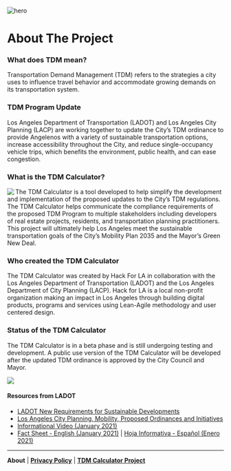 ![hero](https://user-images.githubusercontent.com/37763229/111244665-8e25f780-85c0-11eb-954b-298f8ffdf248.png)

# About The Project  

### What does TDM mean?
Transportation Demand Management (TDM) refers to the strategies a city uses to influence travel behavior and accommodate growing demands on its transportation system. 

### TDM Program Update
Los Angeles Department of Transportation (LADOT) and Los Angeles City Planning (LACP) are working together to update the City’s TDM ordinance to provide Angelenos with a variety of sustainable transportation options, increase accessibility throughout the City, and reduce single-occupancy vehicle trips, which benefits the environment, public health, and can ease congestion.

### What is the TDM Calculator?
<img align="left" src="https://user-images.githubusercontent.com/37763229/111245630-2d97ba00-85c2-11eb-8c1b-b65cd3122fce.png">
The TDM Calculator is a tool developed to help simplify the development and implementation of the proposed updates to the City’s TDM regulations. The TDM Calculator helps communicate the compliance requirements of the proposed TDM Program to multiple stakeholders including developers of real estate projects, residents, and transportation planning practitioners. This project will ultimately help Los Angeles meet the sustainable transportation goals of the City’s Mobility Plan 2035 and the Mayor’s Green New Deal.

### Who created the TDM Calculator
The TDM Calculator was created by Hack For LA in collaboration with the Los Angeles Department of Transportation (LADOT) and the Los Angeles Department of City Planning (LACP). Hack for LA is a local non-profit organization making an impact in Los Angeles through building digital products, programs and services using Lean-Agile methodology and user centered design.

### Status of the TDM Calculator
The TDM Calculator is in a beta phase and is still undergoing testing and development. A public use version of the TDM Calculator will be developed after the updated TDM ordinance is approved by the City Council and Mayor.

<img align="center" src="https://user-images.githubusercontent.com/37763229/111245921-a6971180-85c2-11eb-82c7-21ea43ad825f.png">

#### Resources from LADOT
- [LADOT New Requirements for Sustainable Developments](https://ladot.lacity.org/businesses/development-review#new-requirements-for-sustainable-developments)
- [Los Angeles City Planning, Mobility, Proposed Ordinances and Initiatives](https://planning.lacity.org/plans-policies/initiatives-policies/mobility) 
- [Informational Video (January 2021)](https://www.youtube.com/watch?v=mAxseCqySuM)
- [Fact Sheet - English (January 2021)](https://planning.lacity.org/odocument/d7e3780b-3155-44a4-98cf-0fd673a6612b/TDM-FactSheet_English.pdf) | [Hoja Informativa - Español (Enero 2021)](https://planning.lacity.org/odocument/9dae2614-5b29-4dce-8b8d-9060f6900386/TDM-FactSheet_Spanish.pdf)


---

**About**  |  [**Privacy Policy**](privacy-policy.md) |  [**TDM Calculator Project**](https://www.hackforla.org/projects/tdm-calculator)
